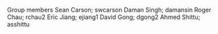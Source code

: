 Group members
Sean Carson; swcarson
Daman Singh; damansin
Roger Chau; rchau2
Eric Jiang; ejiang1
David Gong; dgong2
Ahmed Shittu; asshittu

